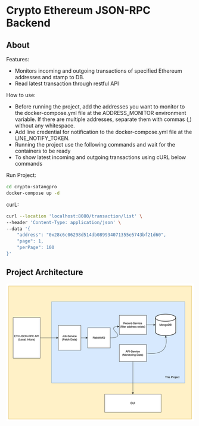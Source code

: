 # Crypto Ethereum JSON-RPC Backend

## About

Features:
- Monitors incoming and outgoing transactions of specified Ethereum addresses and stamp to DB.
- Read latest transaction through restful API

How to use:
- Before running the project, add the addresses you want to monitor to the docker-compose.yml file at the ADDRESS_MONITOR environment variable. If there are multiple addresses, separate them with commas (,) without any whitespace.
- Add line credential for notification to the docker-compose.yml file at the LINE_NOTIFY_TOKEN.
- Running the project use the following commands and wait for the containers to be ready
- To show latest incoming and outgoing transactions using cURL below commands

Run Project:
```sh
cd crypto-satangpro
docker-compose up -d
```

curL:
```sh
curl --location 'localhost:8080/transaction/list' \
--header 'Content-Type: application/json' \
--data '{
    "address": "0x28c6c06298d514db089934071355e5743bf21d60",
    "page": 1,
    "perPage": 100
}'
```


## Project Architecture
![Image Description](img/diagram.png)